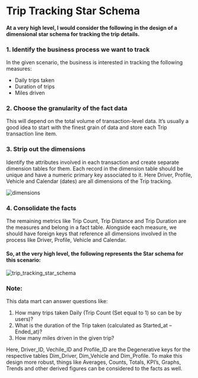 # Trip Tracking Star Schema
#### At a very high level, I would consider the following in the design of a dimensional star schema for tracking the trip details.
### 1. Identify the business process we want to track
In the given scenario, the business is interested in tracking the following measures:

* Daily trips taken
* Duration of trips
* Miles driven

### 2. Choose the granularity of the fact data
This will depend on the total volume of transaction-level data. It’s usually a good idea to start with the finest grain of data and store each Trip transaction line item.

### 3. Strip out the dimensions
Identify the attributes involved in each transaction and create separate dimension tables for them. Each record in the dimension table should be unique and have a numeric primary key associated to it. Here Driver, Profile, Vehicle and Calendar (dates) are all dimensions of the Trip tracking.

![dimensions](https://user-images.githubusercontent.com/47398796/52384856-33b72600-2a4d-11e9-9dc0-0be8a4bbae44.png)

### 4. Consolidate the facts
The remaining metrics like Trip Count, Trip Distance and Trip Duration are the measures and belong in a fact table. Alongside each measure, we should have foreign keys that reference all dimensions involved in the process like Driver, Profile, Vehicle and Calendar.

#### So, at the very high level, the following represents the Star schema for this scenario:

![trip_tracking_star_schema](https://user-images.githubusercontent.com/47398796/52368464-73194e80-2a1c-11e9-83df-dc7149938a78.png)

### Note:
This data mart can answer questions like:

1. How many trips taken Daily (Trip Count (Set equal to 1) so can be by users)?
2. What is the duration of the Trip taken (calculated as Started_at – Ended_at)?
3. How many miles driven in the given trip?

Here, Driver_ID, Vechile_ID and Profile_ID are the Degenerative keys for the respective tables Dim_Driver, Dim_Vehicle and Dim_Profile. To make this design more robust, things like Averages, Counts, Totals, KPI’s, Graphs, Trends and other derived figures can be considered to the facts as well.
